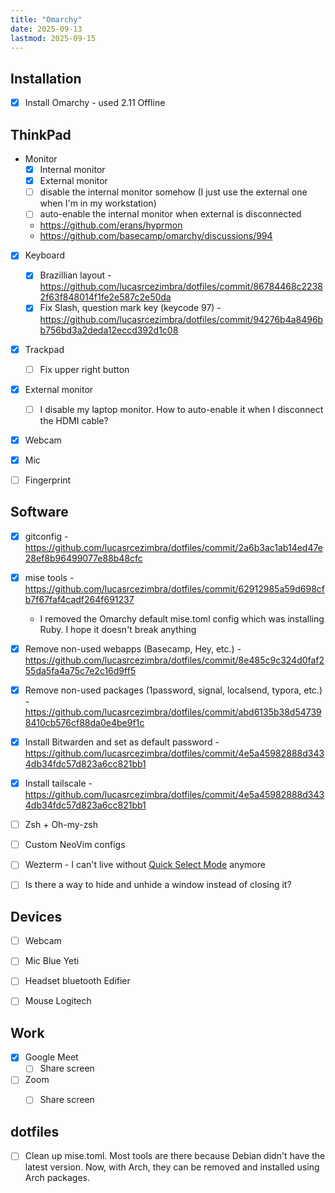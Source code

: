 ```yaml
---
title: "Omarchy"
date: 2025-09-13
lastmod: 2025-09-15
---
```


## Installation
- [x] Install Omarchy - used 2.11 Offline


## ThinkPad
- Monitor
  - [x] Internal monitor
  - [x] External monitor
  - [ ] disable the internal monitor somehow (I just use the external one when I'm in my workstation)
  - [ ] auto-enable the internal monitor when external is disconnected
  - https://github.com/erans/hyprmon
  - https://github.com/basecamp/omarchy/discussions/994
- [x] Keyboard
  - [x] Brazillian layout - https://github.com/lucasrcezimbra/dotfiles/commit/86784468c22382f63f848014f1fe2e587c2e50da
  - [x] Fix Slash, question mark key (keycode 97) - https://github.com/lucasrcezimbra/dotfiles/commit/94276b4a8496bb756bd3a2deda12eccd392d1c08
- [x] Trackpad
  - [ ] Fix upper right button
- [x] External monitor
  - [ ] I disable my laptop monitor. How to auto-enable it when I disconnect the HDMI cable?
- [x] Webcam
- [x] Mic
- [ ] Fingerprint


## Software
- [x] gitconfig - https://github.com/lucasrcezimbra/dotfiles/commit/2a6b3ac1ab14ed47e28ef8b96499077e88b48cfc
- [x] mise tools - https://github.com/lucasrcezimbra/dotfiles/commit/62912985a59d698cfb7f67faf4cadf264f691237
  - I removed the Omarchy default mise.toml config which was installing Ruby. I hope it doesn't break anything
- [x] Remove non-used webapps (Basecamp, Hey, etc.) - https://github.com/lucasrcezimbra/dotfiles/commit/8e485c9c324d0faf255da5fa4a75c7e2c16d9ff5
- [x] Remove non-used packages (1password, signal, localsend, typora, etc.) - https://github.com/lucasrcezimbra/dotfiles/commit/abd6135b38d547398410cb576cf88da0e4be9f1c
- [x] Install Bitwarden and set as default password - https://github.com/lucasrcezimbra/dotfiles/commit/4e5a45982888d3434db34fdc57d823a6cc821bb1
- [x] Install tailscale - https://github.com/lucasrcezimbra/dotfiles/commit/4e5a45982888d3434db34fdc57d823a6cc821bb1
- [ ] Zsh + Oh-my-zsh
- [ ] Custom NeoVim configs
- [ ] Wezterm - I can't live without [Quick Select Mode](https://wezterm.org/quickselect.html) anymore
- [ ] Is there a way to hide and unhide a window instead of closing it?


## Devices
- [ ] Webcam
- [ ] Mic Blue Yeti
- [ ] Headset bluetooth Edifier
- [ ] Mouse Logitech


## Work
- [x] Google Meet
  - [ ] Share screen
- [ ] Zoom
  - [ ] Share screen


## dotfiles
- [ ] Clean up mise.toml. Most tools are there because Debian didn't have the latest version. Now, with Arch, they can be removed and installed using Arch packages.
